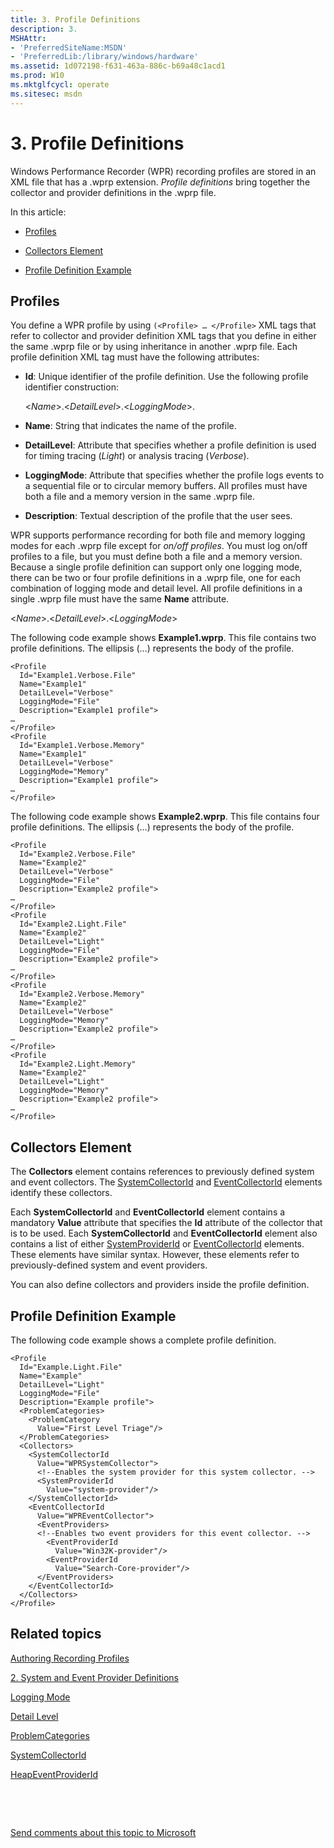 ```yaml
---
title: 3. Profile Definitions
description: 3.
MSHAttr:
- 'PreferredSiteName:MSDN'
- 'PreferredLib:/library/windows/hardware'
ms.assetid: 1d072198-f631-463a-886c-b69a48c1acd1
ms.prod: W10
ms.mktglfcycl: operate
ms.sitesec: msdn
---
```


# 3. Profile Definitions


Windows Performance Recorder (WPR) recording profiles are stored in an XML file that has a .wprp extension. *Profile definitions* bring together the collector and provider definitions in the .wprp file.

In this article:

-   [Profiles](#profiles)

-   [Collectors Element](#collectors)

-   [Profile Definition Example](#profdefex)

## Profiles


You define a WPR profile by using `(<Profile> … </Profile>` XML tags that refer to collector and provider definition XML tags that you define in either the same .wprp file or by using inheritance in another .wprp file. Each profile definition XML tag must have the following attributes:

-   **Id**: Unique identifier of the profile definition. Use the following profile identifier construction:

    &lt;*Name*&gt;.&lt;*DetailLevel*&gt;.&lt;*LoggingMode*&gt;.

-   **Name**: String that indicates the name of the profile.

-   **DetailLevel**: Attribute that specifies whether a profile definition is used for timing tracing (*Light*) or analysis tracing (*Verbose*).

-   **LoggingMode**: Attribute that specifies whether the profile logs events to a sequential file or to circular memory buffers. All profiles must have both a file and a memory version in the same .wprp file.

-   **Description**: Textual description of the profile that the user sees.

WPR supports performance recording for both file and memory logging modes for each .wprp file except for *on/off profiles*. You must log on/off profiles to a file, but you must define both a file and a memory version. Because a single profile definition can support only one logging mode, there can be two or four profile definitions in a .wprp file, one for each combination of logging mode and detail level. All profile definitions in a single .wprp file must have the same **Name** attribute.

&lt;*Name*&gt;.&lt;*DetailLevel*&gt;.&lt;*LoggingMode*&gt;

The following code example shows **Example1.wprp**. This file contains two profile definitions. The ellipsis (…) represents the body of the profile.

``` syntax
<Profile
  Id="Example1.Verbose.File"
  Name="Example1"
  DetailLevel="Verbose"
  LoggingMode="File"
  Description="Example1 profile">
…
</Profile>
<Profile
  Id="Example1.Verbose.Memory"
  Name="Example1"
  DetailLevel="Verbose"
  LoggingMode="Memory"
  Description="Example1 profile">
…
</Profile>
```

The following code example shows **Example2.wprp**. This file contains four profile definitions. The ellipsis (…) represents the body of the profile.

``` syntax
<Profile
  Id="Example2.Verbose.File"
  Name="Example2"
  DetailLevel="Verbose"
  LoggingMode="File"
  Description="Example2 profile">
…
</Profile>
<Profile
  Id="Example2.Light.File"
  Name="Example2"
  DetailLevel="Light"
  LoggingMode="File"
  Description="Example2 profile">
…
</Profile>
<Profile
  Id="Example2.Verbose.Memory"
  Name="Example2"
  DetailLevel="Verbose"
  LoggingMode="Memory"
  Description="Example2 profile">
…
</Profile>
<Profile
  Id="Example2.Light.Memory"
  Name="Example2"
  DetailLevel="Light"
  LoggingMode="Memory"
  Description="Example2 profile">
…
</Profile>
```

## <a href="" id="collectors"></a>Collectors Element


The **Collectors** element contains references to previously defined system and event collectors. The [SystemCollectorId](systemcollectorid.md) and [EventCollectorId](eventcollectorid.md) elements identify these collectors.

Each **SystemCollectorId** and **EventCollectorId** element contains a mandatory **Value** attribute that specifies the **Id** attribute of the collector that is to be used. Each **SystemCollectorId** and **EventCollectorId** element also contains a list of either [SystemProviderId](systemproviderid.md) or [EventCollectorId](eventcollectorid.md) elements. These elements have similar syntax. However, these elements refer to previously-defined system and event providers.

You can also define collectors and providers inside the profile definition.

## <a href="" id="profdefex"></a>Profile Definition Example


The following code example shows a complete profile definition.

``` syntax
<Profile
  Id="Example.Light.File"
  Name="Example"
  DetailLevel="Light"
  LoggingMode="File"
  Description="Example profile">
  <ProblemCategories> 
    <ProblemCategory
      Value="First Level Triage"/>
  </ProblemCategories> 
  <Collectors> 
    <SystemCollectorId
      Value="WPRSystemCollector">
      <!--Enables the system provider for this system collector. --> 
      <SystemProviderId
        Value="system-provider"/>
    </SystemCollectorId> 
    <EventCollectorId
      Value="WPREventCollector">
      <EventProviders> 
      <!--Enables two event providers for this event collector. --> 
        <EventProviderId
          Value="Win32K-provider"/>
        <EventProviderId
          Value="Search-Core-provider"/>
      </EventProviders> 
    </EventCollectorId> 
  </Collectors>
</Profile>
```

## Related topics


[Authoring Recording Profiles](authoring-recording-profiles.md)

[2. System and Event Provider Definitions](2-system-and-event-provider-definitions.md)

[Logging Mode](logging-mode.md)

[Detail Level](detail-level.md)

[ProblemCategories](problemcategories.md)

[SystemCollectorId](systemcollectorid.md)

[HeapEventProviderId](heapeventproviderid.md)

 

 

[Send comments about this topic to Microsoft](mailto:wsddocfb@microsoft.com?subject=Documentation%20feedback%20%5Bp_wpt\hw_design%5D:%203.%20Profile%20Definitions%20%20RELEASE:%20%285/3/2016%29&body=%0A%0APRIVACY%20STATEMENT%0A%0AWe%20use%20your%20feedback%20to%20improve%20the%20documentation.%20We%20don't%20use%20your%20email%20address%20for%20any%20other%20purpose,%20and%20we'll%20remove%20your%20email%20address%20from%20our%20system%20after%20the%20issue%20that%20you're%20reporting%20is%20fixed.%20While%20we're%20working%20to%20fix%20this%20issue,%20we%20might%20send%20you%20an%20email%20message%20to%20ask%20for%20more%20info.%20Later,%20we%20might%20also%20send%20you%20an%20email%20message%20to%20let%20you%20know%20that%20we've%20addressed%20your%20feedback.%0A%0AFor%20more%20info%20about%20Microsoft's%20privacy%20policy,%20see%20http://privacy.microsoft.com/default.aspx. "Send comments about this topic to Microsoft")





